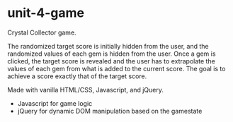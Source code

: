 # unit-4-game
Crystal Collector game.

The randomized target score is initially hidden from the user, and the randomized values of each gem is hidden from the user. Once a gem is clicked, the target score is revealed and the user has to extrapolate the values of each gem from what is added to the current score. The goal is to achieve a score exactly that of the target score.

Made with vanilla HTML/CSS, Javascript, and jQuery.

- Javascript for game logic
- jQuery for dynamic DOM manipulation based on the gamestate

